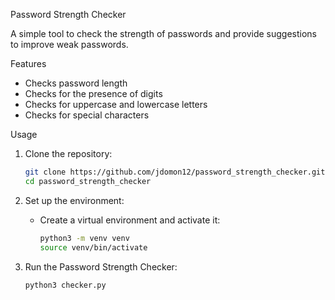 Password Strength Checker

A simple tool to check the strength of passwords and provide suggestions to improve weak passwords.

Features

- Checks password length
- Checks for the presence of digits
- Checks for uppercase and lowercase letters
- Checks for special characters

Usage

1. Clone the repository:
   ```sh
   git clone https://github.com/jdomon12/password_strength_checker.git
   cd password_strength_checker
   ```

2. Set up the environment:
   - Create a virtual environment and activate it:
     ```sh
     python3 -m venv venv
     source venv/bin/activate
     ```

3. Run the Password Strength Checker:
   ```sh
   python3 checker.py
   ```


